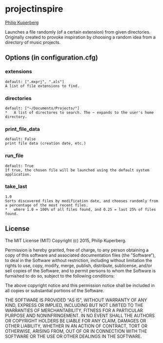 projectinspire
==============
[Philip Kuperberg](github.com/lostclawz)



Launches a file randomly (of a certain extension) from given directories.
Originally created to provoke inspiration by choosing a random idea from a directory of music projects.



Options (in configuration.cfg)
------------------------------
### extensions
	default: [".mxprj", ".als"]
	A list of file extensions to find.
### directories
	default: ["~/Documents/Projects/"]
	*	A list of directores to search. The ~ expands to the user's home directory.
### print_file_data
	default: False
	print file data (creation date, etc.)
### run_file
	default: True
	If true, the chosen file will be launched using the default system application.
### take_last
	1.0
	Sorts discovered files by modification date, and chooses randomly from a percentage of the most recent files.
	*	where 1.0 = 100% of all files found, and 0.25 = last 25% of files found.



License
-------

The MIT License (MIT) Copyright (c) 2015, Philip Kuperberg.

Permission is hereby granted, free of charge, to any person obtaining a copy of this software and associated documentation files (the "Software"), to deal in the Software without restriction, including without limitation the rights to use, copy, modify, merge, publish, distribute, sublicense, and/or sell copies of the Software, and to permit persons to whom the Software is furnished to do so, subject to the following conditions:

The above copyright notice and this permission notice shall be included in all copies or substantial portions of the Software.

THE SOFTWARE IS PROVIDED "AS IS", WITHOUT WARRANTY OF ANY KIND, EXPRESS OR IMPLIED, INCLUDING BUT NOT LIMITED TO THE WARRANTIES OF MERCHANTABILITY, FITNESS FOR A PARTICULAR PURPOSE AND NONINFRINGEMENT. IN NO EVENT SHALL THE AUTHORS OR COPYRIGHT HOLDERS BE LIABLE FOR ANY CLAIM, DAMAGES OR OTHER LIABILITY, WHETHER IN AN ACTION OF CONTRACT, TORT OR OTHERWISE, ARISING FROM, OUT OF OR IN CONNECTION WITH THE SOFTWARE OR THE USE OR OTHER DEALINGS IN THE SOFTWARE.
